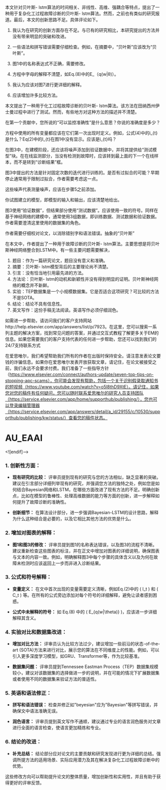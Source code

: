 本文针对贝叶斯- lstm算法的时间相关、非线性、高维、强耦合等特点，提出了一种用于复杂化工过程故障诊断的贝叶斯- lstm算法。然而，之前也有类似的研究报道。最后，本文的创新思路不足。具体评论如下。

1. 我认为在研究的创新方面存在不足。与已有的研究相比，本研究提出的方法并没有带来明显的突破和改进。

2. 一些语法和拼写错误需要仔细检查。例如，在摘要中，“贝叶斯”应该改为“贝叶斯”。

3. 图1中的名称表达式不正确，需要修改。

4. 方程中字母的解释不清楚，如Eq.(8)中的E_（q(w|θ)）。

5. 我认为应该对图7进行更详细的解释。
6. 应该增加许多比较方法。




本文提出了一种用于化工过程故障诊断的贝叶斯- lstm算法。该方法在田纳西州伊士曼过程中进行了测试。然而，有些地方对这种方法的描述并不清楚。

在第一个贡献中，您所说的“可以监控准确性”是什么意思？你说的准确度是多少？

方程中使用的所有变量都应该在它们第一次出现时定义。例如，公式(4)中的i_{t}是什么？Eq(2)中的I_{t}在图1中没有显示。应该是i_{t}吗？

在图3中，在建模阶段，还应该将噪声添加到验证数据中，并将其提供给“测试模型”块。在在线监测部分，当没有检测到故障时，应该转到最上面的下一个在线样本，而不是转到“诊断结果”框。

图3中提出的方法是针对固定次数的迭代进行训练的。是否有过拟合的可能？早期停止通常用于限制过拟合，作者需要考虑这一点。

这些噪声代表测量噪声，应该在步骤5之前添加。

你试图建立的模型，即模型的输入和输出，应该清楚地给出。

图3使用“验证数据”，但结果部分使用“测试数据”。应该使用一致的符号。同样在基于神经网络的建模中，通常使用3组数据，即训练数据、测试数据和验证数据。作者需要澄清这里使用的数据集的角色。

作者需要仔细校对论文，以消除错别字和语法错误。抽象的“贝叶斯”



在本文中，作者提出了一种用于故障诊断的贝叶斯- lstm算法。主要思想是将贝叶斯神经网络整合到LSTM中。有一些主要问题需要解决，

1. 题目：作为一篇研究论文，题目没有意义和准确。
2. 摘要：贝叶斯- lstm模型背后的主要理论尚不清楚。
3. 引言：没有恰当地引用最先进的方法。
4. 方法论：贝叶斯- lstm的动机和新颖性并没有得到明显的证明。贝叶斯神经网络的概念并不新鲜。
5. 实验：TEP数据集是一个小规模数据集。它是否适合这项研究？可比较的方法不是SOTA。
6. 结论：结论不具有信息性。
7. 英文写作：这份手稿无法阅读。英语写作必须仔细润色。



如需进一步帮助，请访问我们的客户支持网站http://help.elsevier.com/app/answers/list/p/7923。在这里，您可以搜索一系列主题的解决方案，找到常见问题的答案，并通过交互式教程了解更多关于EM的信息。如果您需要我们的客户支持代表的任何进一步帮助，您还可以找到我们的24/7支持联系方式


在爱思唯尔，我们希望帮助我们所有的作者在出版时保持安全。请注意发表论文要钱的诈骗信息。如果你在爱思唯尔发表开放获取文章，请记住，在论文被接受之前，我们永远不会要求付费。我们准备了一些指导方针（https://www.elsevier.com/connect/authors-update/seven-top-tips-on-stopping-apc-scams），你可能会发现有帮助，包括一个关于识别假录取通知书的短视频（https://www.youtube.com/watch?v=o5l8thD9XtE）。请记住，如果您对您的稿件有任何疑问，您可以随时联系爱思唯尔的研究人员支持团队（https://service.elsevier.com/app/home/supporthub/publishing/），您也可以登录编辑管理器（https://service.elsevier.com/app/answers/detail/a_id/29155/c/10530/supporthub/publishing/kw/status/）查看您的稿件状态。
# AU_EAAI #
<![endif]-->

### 1. **创新性方面：**

- **现有研究的比较：** 评审员提到现有的研究与您的方法相似，缺乏显著的突破。建议在引言部分详细列举现有的研究，并强调您方法的独特之处，例如您是如何结合Bayesian网络和LSTM，在哪些方面改进了现有方法的不足。明确创新点，比如在模型的鲁棒性、处理高维数据的能力等方面的创新，进一步解释如何提升了故障诊断的准确性。

- **创新细节：** 在算法设计部分，进一步强调Bayesian-LSTM的设计思路，解释为什么这种结合是必要的，以及它相比其他方法的优势是什么。

### 2. **增加对图表的解释：**

- **图1和图3的修改：** 评审员提到图1的名称表达错误，以及图3的流程不清晰。建议重新检查这些图表的标注，并在正文中增加对图表的详细说明，确保图表与文本的内容一致。例如，明确解释图3中每个步骤的具体含义以及为何在故障未检测时应该返回上一步而非进入诊断结果。

### 3. **公式和符号解释：**

- **变量定义：** 在文中首次出现的变量需要定义清晰，例如Eq.(2)中的 \( I_t \) 和 \( C_t \) 等。在所有的公式旁边添加对每个符号的详细解释，避免让读者感到困惑。

- **公式中未解释的符号：** 如 Eq.(8) 中的 \( E_{q(w|\theta)} \)，应该进一步详细解释其含义。

### 4. **实验对比和数据集改进：**

- **增加对比方法：** 评审员认为比较方法过少，建议增加一些前沿的状态-of-the-art (SOTA)方法来进行对比，展示您的算法在不同维度上的性能。例如，可以引入更多深度学习模型，如GRU、Transformer等，作为比较基准。

- **数据集问题：** 评审员提到Tennessee Eastman Process（TEP）数据集规模较小，建议对该数据集的选择做进一步的说明，并在可能的情况下扩展数据集或者使用不同的数据集来验证方法的普适性。

### 5. **英语和语法修正：**

- **拼写和语法错误：** 检查并修正如"beyesian"应为"Bayesian"等拼写错误，并确保文中语法准确无误。

- **润色语言：** 评审员提到英文写作不通顺，建议通过专业的语言润色服务对文章进行全面的语言检查，使语言更加精炼和专业。

### 6. **结论的改进：**

- **补充总结：** 结论部分应对论文的主要贡献和研究发现进行更为详细的总结。强调所提方法的适用场景、实际应用潜力及其在解决复杂化工过程故障诊断中的优势。

这些修改方向可以帮助提升论文的整体质量，增加创新性和实用性，并且有助于获得更好的评审反馈。
<!--stackedit_data:
eyJoaXN0b3J5IjpbMTU4MDA2MzcwNywyMDUzNzAyNDI3XX0=
-->